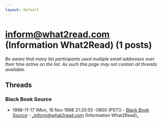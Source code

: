 ```yaml
---
layout: default
---
```


# inform@what2read.com (Information What2Read) (1 posts)

_Be aware that many list participants used multiple email addresses over their time active on the list. As such this page may not contain all threads available._

## Threads

### Black Book Source
+ 1998-11-17 (Mon, 16 Nov 1998 21:20:55 -0800 (PST)) - [Black Book Source](/archive/1998/11/f417b59f37fd6ef9c65b84d4b87329f63c4030f91ff2a59eb7edb5a0cfbb2748) - _inform@what2read.com (Information What2Read)_

